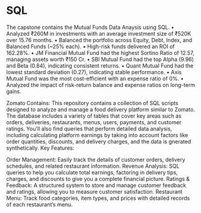 # SQL
The capstone contains the Mutual Funds Data Anaysis using SQL.
•	Analyzed ₹260M in investments with an average investment size of ₹520K over 15.76 months.
•	Balanced the portfolio across Equity, Debt, Index, and Balanced Funds (~25% each).
•	High-risk funds delivered an ROI of 162.28%.
•	JM Financial Mutual Fund had the highest Sortino Ratio of 12.57, managing assets worth ₹150 Cr.
•	SBI Mutual Fund had the top Alpha (9.96) and Beta (0.84), indicating consistent returns.
•	Quant Mutual Fund had the lowest standard deviation (0.27), indicating stable performance.
•	Axis Mutual Fund was the most cost-efficient with an expense ratio of 0%.
•	Analyzed the impact of risk-return balance and expense ratios on long-term gains.




Zomato Contains: This repository contains a collection of SQL scripts designed to analyze and manage a food delivery platform similar to Zomato. The database includes a variety of tables that cover key areas such as orders, deliveries, restaurants, menus, users, payments, and customer ratings. You'll also find queries that perform detailed data analysis, including calculating platform earnings by taking into account factors like order quantities, discounts, and delivery charges, and the data is gnerated synthetically.
Key Features:

Order Management: Easily track the details of customer orders, delivery schedules, and related restaurant information.
Revenue Analysis: SQL queries to help you calculate total earnings, factoring in delivery tips, charges, and discounts to give you a complete financial picture.
Ratings & Feedback: A structured system to store and manage customer feedback and ratings, allowing you to measure customer satisfaction.
Restaurant Menu: Track food categories, item types, and prices with detailed records of each restaurant’s menu.


